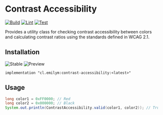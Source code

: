 # Contrast Accessibility
[![Build](https://github.com/BenMMcLean/contrast-accessibility/actions/workflows/build.yml/badge.svg)](https://github.com/BenMMcLean/contrast-accessibility/actions/workflows/build.yml)
[![Lint](https://github.com/BenMMcLean/contrast-accessibility/actions/workflows/lint.yml/badge.svg)](https://github.com/BenMMcLean/contrast-accessibility/actions/workflows/lint.yml)
[![Test](https://github.com/BenMMcLean/contrast-accessibility/actions/workflows/test.yml/badge.svg)](https://github.com/BenMMcLean/contrast-accessibility/actions/workflows/test.yml)

Provides a utility class for checking contrast accessibility between colors and calculating contrast ratios using the standards defined in WCAG 2.1.

## Installation
![Stable](https://img.shields.io/github/v/release/BenMMcLean/contrast-accessibility?label=Stable)
![Preview](https://img.shields.io/github/v/release/BenMMcLean/contrast-accessibility?label=Preview&include_prereleases)

```
implementation "cl.emilym:contrast-accessibility:<latest>"
```

## Usage
```java
long color1 = 0xFF0000; // Red
long color2 = 0x000000; // Black
System.out.println(ContrastAccessibility.valid(color1, color2)); // True
```

